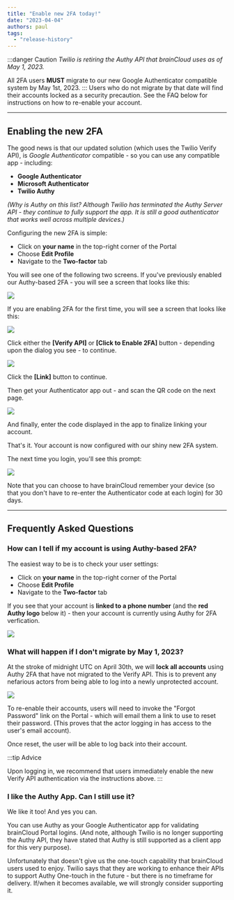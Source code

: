 ```yaml
---
title: "Enable new 2FA today!"
date: "2023-04-04"
authors: paul
tags: 
  - "release-history"
---
```


:::danger Caution
_Twilio is retiring the Authy API that brainCloud uses as of May 1, 2023._

All 2FA users **MUST** migrate to our new Google Authenticator compatible system by May 1st, 2023.
:::
Users who do not migrate by that date will find their accounts locked as a security precaution. See the FAQ below for instructions on how to re-enable your account.

* * *

## Enabling the new 2FA

The good news is that our updated solution (which uses the Twilio Verify API), is _Google Authenticator_ compatible - so you can use any compatible app - including:

- **Google Authenticator**
- **Microsoft Authenticator**
- **Twilio Authy**

_(Why is Authy on this list? Although Twilio has terminated the Authy Server API - they continue to fully support the app. It is still a good authenticator that works well across multiple devices.)_

Configuring the new 2FA is simple:

- Click on **your name** in the top-right corner of the Portal
- Choose **Edit Profile**
- Navigate to the **Two-factor** tab

You will see one of the following two screens. If you've previously enabled our Authy-based 2FA - you will see a screen that looks like this:

![](images/2023-04-03_17-09-01-1-1024x577.png)

If you are enabling 2FA for the first time, you will see a screen that looks like this:

![](images/2023-04-03_23-01-56-1024x578.png)

Click either the **\[Verify API\]** or **\[Click to Enable 2FA\]** button - depending upon the dialog you see - to continue.

![](images/2023-04-03_23-06-12-1024x421.png)

Click the **\[Link\]** button to continue.

Then get your Authenticator app out - and scan the QR code on the next page.

![](images/2023-04-03_23-08-26-4-1024x665.png)

And finally, enter the code displayed in the app to finalize linking your account.

That's it. Your account is now configured with our shiny new 2FA system.

The next time you login, you'll see this prompt:

![](images/2023-04-03_23-15-04-1024x602.png)

Note that you can choose to have brainCloud remember your device (so that you don't have to re-enter the Authenticator code at each login) for 30 days.

* * *

## Frequently Asked Questions

### How can I tell if my account is using Authy-based 2FA?

The easiest way to be is to check your user settings:

- Click on **your name** in the top-right corner of the Portal
- Choose **Edit Profile**
- Navigate to the **Two-factor** tab

If you see that your account is **linked to a phone number** (and the **red Authy logo** below it) - then your account is currently using Authy for 2FA verfication.

![](images/2023-04-03_17-09-01-1024x577.png)

### What will happen if I don't migrate by May 1, 2023?

At the stroke of midnight UTC on April 30th, we will **lock all accounts** using Authy 2FA that have not migrated to the Verify API. This is to prevent any nefarious actors from being able to log into a newly unprotected account.

![](images/2023-04-03_22-26-30.png)

To re-enable their accounts, users will need to invoke the "Forgot Password" link on the Portal - which will email them a link to use to reset their password. (This proves that the actor logging in has access to the user's email account).

Once reset, the user will be able to log back into their account.

:::tip Advice

Upon logging in, we recommend that users immediately enable the new Verify API authentication via the instructions above.
:::

### I like the Authy App. Can I still use it?

We like it too! And yes you can.

You can use Authy as your Google Authenticator app for validating brainCloud Portal logins. (And note, although Twilio is no longer supporting the Authy API, they have stated that Authy is still supported as a client app for this very purpose).

Unfortunately that doesn't give us the one-touch capability that brainCloud users used to enjoy. Twilio says that they are working to enhance their APIs to support Authy One-touch in the future - but there is no timeframe for delivery. If/when it becomes available, we will strongly consider supporting it.
